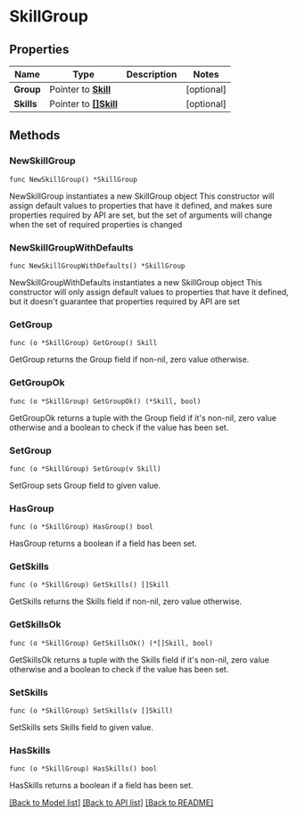 # SkillGroup

## Properties

Name | Type | Description | Notes
------------ | ------------- | ------------- | -------------
**Group** | Pointer to [**Skill**](Skill.md) |  | [optional] 
**Skills** | Pointer to [**[]Skill**](Skill.md) |  | [optional] 

## Methods

### NewSkillGroup

`func NewSkillGroup() *SkillGroup`

NewSkillGroup instantiates a new SkillGroup object
This constructor will assign default values to properties that have it defined,
and makes sure properties required by API are set, but the set of arguments
will change when the set of required properties is changed

### NewSkillGroupWithDefaults

`func NewSkillGroupWithDefaults() *SkillGroup`

NewSkillGroupWithDefaults instantiates a new SkillGroup object
This constructor will only assign default values to properties that have it defined,
but it doesn't guarantee that properties required by API are set

### GetGroup

`func (o *SkillGroup) GetGroup() Skill`

GetGroup returns the Group field if non-nil, zero value otherwise.

### GetGroupOk

`func (o *SkillGroup) GetGroupOk() (*Skill, bool)`

GetGroupOk returns a tuple with the Group field if it's non-nil, zero value otherwise
and a boolean to check if the value has been set.

### SetGroup

`func (o *SkillGroup) SetGroup(v Skill)`

SetGroup sets Group field to given value.

### HasGroup

`func (o *SkillGroup) HasGroup() bool`

HasGroup returns a boolean if a field has been set.

### GetSkills

`func (o *SkillGroup) GetSkills() []Skill`

GetSkills returns the Skills field if non-nil, zero value otherwise.

### GetSkillsOk

`func (o *SkillGroup) GetSkillsOk() (*[]Skill, bool)`

GetSkillsOk returns a tuple with the Skills field if it's non-nil, zero value otherwise
and a boolean to check if the value has been set.

### SetSkills

`func (o *SkillGroup) SetSkills(v []Skill)`

SetSkills sets Skills field to given value.

### HasSkills

`func (o *SkillGroup) HasSkills() bool`

HasSkills returns a boolean if a field has been set.


[[Back to Model list]](../README.md#documentation-for-models) [[Back to API list]](../README.md#documentation-for-api-endpoints) [[Back to README]](../README.md)


